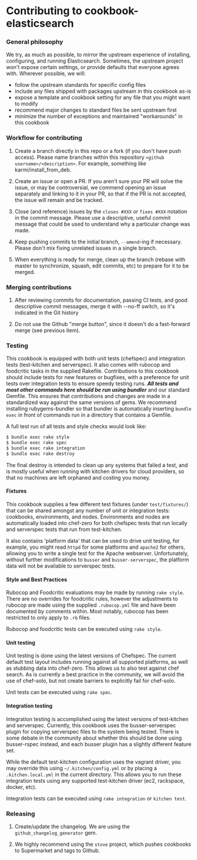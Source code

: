 Contributing to cookbook-elasticsearch
======================================

### General philosophy

We try, as much as possible, to mirror the upstream experience of installing, configuring, and running Elasticsearch. Sometimes, the upstream project won't expose certain settings, or provide defaults that everyone agrees with. Wherever possible, we will:

- follow the upstream standards for specific config files
- include any files shipped with packages upstream in this cookbook as-is
- expose a template and cookbook setting for any file that you might want to modify
- recommend major changes to standard files be sent upstream first
- minimize the number of exceptions and maintained "workarounds" in this cookbook

### Workflow for contributing

1. Create a branch directly in this repo or a fork (if you don't have push access). Please name branches within this repository `<github username>/<description>`. For example, something like karmi/install_from_deb.

1. Create an issue or open a PR. If you aren't sure your PR will solve the issue, or may be controversial, we commend opening an issue separately and linking to it in your PR, so that if the PR is not accepted, the issue will remain and be tracked.

1.  Close (and reference) issues by the `closes #XXX` or `fixes #XXX` notation in the commit message. Please use a descriptive, useful commit message that could be used to understand why a particular change was made.

1. Keep pushing commits to the initial branch, `--amend`-ing if necessary. Please don't mix fixing unrelated issues in a single branch.

1. When everything is ready for merge, clean up the branch (rebase with master to synchronize, squash, edit commits, etc) to prepare for it to be merged.

### Merging contributions

1. After reviewing commits for documentation, passing CI tests, and good descriptive commit messages, merge it with --no-ff switch, so it's indicated in the Git history

1. Do not use the Github "merge button", since it doesn't do a fast-forward merge (see previous item).

### Testing

This cookbook is equipped with both unit tests (chefspec) and integration tests
(test-kitchen and serverspec). It also comes with rubocop and foodcritic tasks
in the supplied Rakefile. Contributions to this cookbook should include tests
for new features or bugfixes, with a preference for unit tests over integration
tests to ensure speedy testing runs. ***All tests and most other commands here
should be run using bundler*** and our standard Gemfile. This ensures that
contributions and changes are made in a standardized way against the same
versions of gems. We recommend installing rubygems-bundler so that bundler is
automatically inserting `bundle exec` in front of commands run in a directory
that contains a Gemfile.

A full test run of all tests and style checks would look like:
```bash
$ bundle exec rake style
$ bundle exec rake spec
$ bundle exec rake integration
$ bundle exec rake destroy
```
The final destroy is intended to clean up any systems that failed a test, and is
mostly useful when running with kitchen drivers for cloud providers, so that no
machines are left orphaned and costing you money.

#### Fixtures

This cookbook supplies a few different test fixtures (under `test/fixtures/`)
that can be shared amongst any number of unit or integration tests: cookbooks,
environments, and nodes. Environments and nodes are automatically loaded into
chef-zero for both chefspec tests that run locally and serverspec tests that run
from test-kitchen.

It also contains 'platform data' that can be used to drive unit testing, for
example, you might read `httpd` for some platforms and `apache2` for others,
allowing you to write a single test for the Apache webserver. Unfortunately,
without further modifications to `busser` and `busser-serverspec`, the platform
data will not be available to serverspec tests.

#### Style and Best Practices

Rubocop and Foodcritic evaluations may be made by running `rake style`. There
are no overrides for foodcritic rules, however the adjustments to
rubocop are made using the supplied `.rubocop.yml` file and have been documented
by comments within. Most notably, rubocop has been restricted to only apply to
`.rb` files.

Rubocop and foodcritic tests can be executed using `rake style`.

#### Unit testing

Unit testing is done using the latest versions of Chefspec. The current default
test layout includes running against all supported platforms, as well as
stubbing data into chef-zero. This allows us to also test against chef search.
As is currently a best practice in the community, we will avoid the use of
chef-solo, but not create barriers to explicitly fail for chef-solo.

Unit tests can be executed using `rake spec`.

#### Integration testing

Integration testing is accomplished using the latest versions of test-kitchen
and serverspec. Currently, this cookbook uses the busser-serverspec plugin for
copying serverspec files to the system being tested. There is some debate in the
community about whether this should be done using busser-rspec instead, and each
busser plugin has a slightly different feature set.

While the default test-kitchen configuration uses the vagrant driver, you may
override this using `~/.kitchen/config.yml` or by placing a `.kitchen.local.yml`
in the current directory. This allows you to run these integration tests using
any supported test-kitchen driver (ec2, rackspace, docker, etc).

Integration tests can be executed using `rake integration` or `kitchen test`.

### Releasing

1. Create/update the changelog. We are using the `github_changelog_generator`
gem.

1. We highly recommend using the `stove` project, which pushes cookbooks to
Supermarket and tags to Github.
